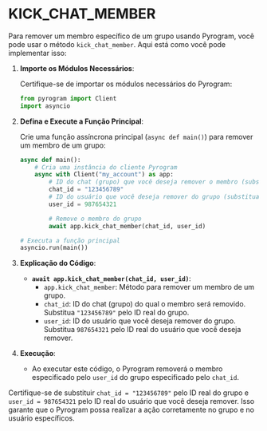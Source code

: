 # KICK_CHAT_MEMBER
Para remover um membro específico de um grupo usando Pyrogram, você pode usar o método `kick_chat_member`. Aqui está como você pode implementar isso:

1. **Importe os Módulos Necessários**:

   Certifique-se de importar os módulos necessários do Pyrogram:

   ```python
   from pyrogram import Client
   import asyncio
   ```

2. **Defina e Execute a Função Principal**:

   Crie uma função assíncrona principal (`async def main()`) para remover um membro de um grupo:

   ```python
   async def main():
       # Cria uma instância do cliente Pyrogram
       async with Client("my_account") as app:
           # ID do chat (grupo) que você deseja remover o membro (substitua com o ID real do chat)
           chat_id = "123456789"
           # ID do usuário que você deseja remover do grupo (substitua com o ID real do usuário)
           user_id = 987654321

           # Remove o membro do grupo
           await app.kick_chat_member(chat_id, user_id)

   # Executa a função principal
   asyncio.run(main())
   ```

3. **Explicação do Código**:

   - **`await app.kick_chat_member(chat_id, user_id)`**:
     - `app.kick_chat_member`: Método para remover um membro de um grupo.
     - `chat_id`: ID do chat (grupo) do qual o membro será removido. Substitua `"123456789"` pelo ID real do grupo.
     - `user_id`: ID do usuário que você deseja remover do grupo. Substitua `987654321` pelo ID real do usuário que você deseja remover.

4. **Execução**:

   - Ao executar este código, o Pyrogram removerá o membro especificado pelo `user_id` do grupo especificado pelo `chat_id`.

Certifique-se de substituir `chat_id = "123456789"` pelo ID real do grupo e `user_id = 987654321` pelo ID real do usuário que você deseja remover. Isso garante que o Pyrogram possa realizar a ação corretamente no grupo e no usuário específicos.

